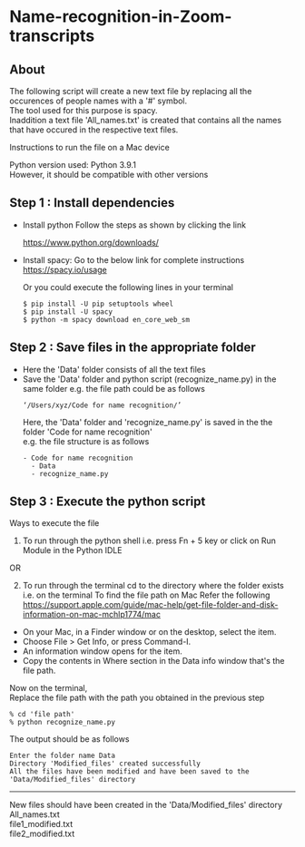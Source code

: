 # Name-recognition-in-Zoom-transcripts
## About
The following script will create a new text file by replacing all the occurences of people names with a '#' symbol. <br>
The tool used for this purpose is spacy. <br>
Inaddition a text file 'All_names.txt' is created that contains all the names that have occured in the respective text files. <br>

Instructions to run the file on a Mac device

Python version used: Python 3.9.1 <br>
However, it should be compatible with other versions

## Step 1 : Install dependencies
- Install python
  Follow the steps as shown by clicking the link

  https://www.python.org/downloads/

- Install spacy:
  Go to the below link for complete instructions
  https://spacy.io/usage

  Or you could execute the following lines in your terminal
  ```
  $ pip install -U pip setuptools wheel
  $ pip install -U spacy
  $ python -m spacy download en_core_web_sm

  ```
## Step 2 : Save files in the appropriate folder

- Here the 'Data' folder consists of all the text files
- Save the 'Data' folder and python script (recognize_name.py) in the same folder
  e.g. the file path could be as follows
  ```
  ‘/Users/xyz/Code for name recognition/’

  ```
  Here, the 'Data' folder and 'recognize_name.py' is saved in the the folder 
  'Code for name recognition' <br>
  e.g. the file structure is as follows
  ```
  - Code for name recognition
    - Data
    - recognize_name.py
  ```
## Step 3 : Execute the python script

Ways to execute the file
1. To run through the python shell i.e. press Fn + 5 key or click on Run Module in the Python IDLE

OR

2. To run through the terminal cd to the directory where the folder exists
i.e. on the terminal
To find the file path on Mac 
  Refer the following <br>
  https://support.apple.com/guide/mac-help/get-file-folder-and-disk-information-on-mac-mchlp1774/mac

  - On your Mac, in a Finder window or on the desktop, select the item.
  - Choose File > Get Info, or press Command-I.
  - An information window opens for the item. 
  - Copy the contents in Where section in the Data info window that's the file path.

Now on the terminal, <br>
Replace the file path with the path you obtained in the previous step

```
% cd 'file path'  
% python recognize_name.py

```
The output should be as follows

```
Enter the folder name Data
Directory 'Modified_files' created successfully
All the files have been modified and have been saved to the 'Data/Modified_files' directory
```
-----------------------------------------------------------------------------------------------
New files should have been created in the 'Data/Modified_files' directory <br>
All_names.txt <br>
file1_modified.txt <br>
file2_modified.txt

